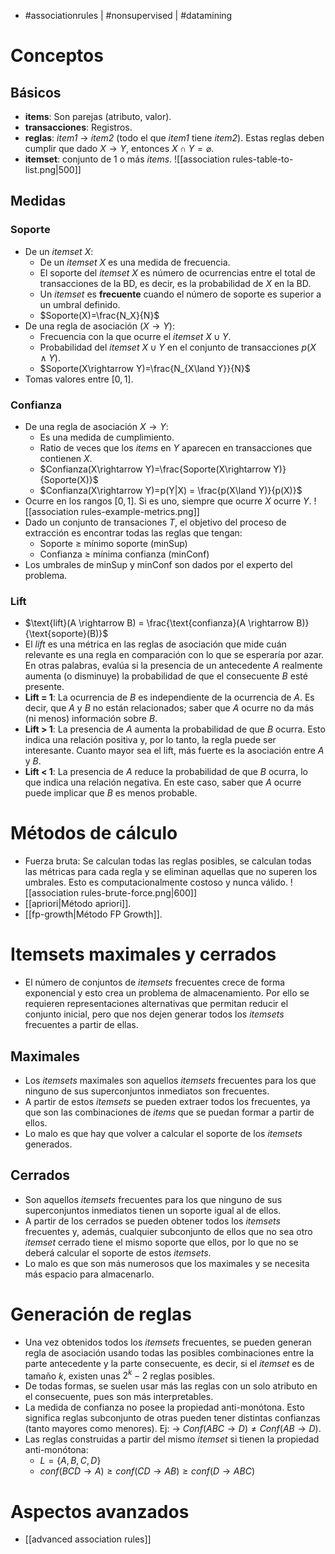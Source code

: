 - #associationrules | #nonsupervised | #datamining

# Conceptos
## Básicos
- **items**: Son parejas (atributo, valor).
- **transacciones**: Registros.
- **reglas**: *item1* -> *item2* (todo el que *item1* tiene *item2*). Estas reglas deben cumplir que dado $X\rightarrow Y$, entonces $X\cap Y=\varnothing$.
- **itemset**: conjunto de $1$ o más *items*.
![[association rules-table-to-list.png|500]]
## Medidas
### Soporte
- De un *itemset* $X$:
	- De un *itemset* $X$ es una medida de frecuencia.
	- El soporte del *itemset* $X$ es número de ocurrencias entre el total de transacciones de la BD, es decir, es la probabilidad de $X$ en la BD.
	- Un *itemset* es **frecuente** cuando el número de soporte es superior a un umbral definido.
	- $Soporte(X)=\frac{N_X}{N}$
- De una regla de asociación ($X\rightarrow Y$):
	- Frecuencia con la que ocurre el *itemset* $X\cup Y$.
	- Probabilidad del *itemset* $X\cup Y$ en el conjunto de transacciones $p(X\land Y)$.
	- $Soporte(X\rightarrow Y)=\frac{N_{X\land Y}}{N}$
- Tomas valores entre $[0,1]$.
### Confianza
- De una regla de asociación $X\rightarrow Y$:
	- Es una medida de cumplimiento.
	- Ratio de veces que los *items* en $Y$ aparecen en transacciones que contienen $X$.
	- $Confianza(X\rightarrow Y)=\frac{Soporte(X\rightarrow Y)}{Soporte(X)}$
	- $Confianza(X\rightarrow Y)=p(Y|X) = \frac{p(X\land Y)}{p(X)}$
- Ocurre en los rangos $[0,1]$. Si es uno, siempre que ocurre $X$ ocurre $Y$.
![[association rules-example-metrics.png]]
- Dado un conjunto de transaciones $T$, el objetivo del proceso de extracción es encontrar todas las reglas que tengan:
	- Soporte $\geq$ mínimo soporte (minSup)
	- Confianza $\geq$ mínima confianza (minConf)
- Los umbrales de minSup y minConf son dados por el experto del problema.
### Lift
- $\text{lift}(A \rightarrow B) = \frac{\text{confianza}(A \rightarrow B)}{\text{soporte}(B)}$
- El _lift_ es una métrica en las reglas de asociación que mide cuán relevante es una regla en comparación con lo que se esperaría por azar. En otras palabras, evalúa si la presencia de un antecedente $A$ realmente aumenta (o disminuye) la probabilidad de que el consecuente $B$ esté presente.
- **Lift = 1**: La ocurrencia de $B$ es independiente de la ocurrencia de $A$. Es decir, que $A$ y $B$ no están relacionados; saber que $A$ ocurre no da más (ni menos) información sobre $B$.
- **Lift > 1**: La presencia de $A$ aumenta la probabilidad de que $B$ ocurra. Esto indica una relación positiva y, por lo tanto, la regla puede ser interesante. Cuanto mayor sea el lift, más fuerte es la asociación entre $A$ y $B$.
- **Lift < 1**: La presencia de $A$ reduce la probabilidad de que $B$ ocurra, lo que indica una relación negativa. En este caso, saber que $A$ ocurre puede implicar que $B$ es menos probable.

# Métodos de cálculo
- Fuerza bruta: Se calculan todas las reglas posibles, se calculan todas las métricas para cada regla y se eliminan aquellas que no superen los umbrales. Esto es computacionalmente costoso y nunca válido.
![[association rules-brute-force.png|600]]
- [[apriori|Método apriori]].
- [[fp-growth|Método FP Growth]].

# Itemsets maximales y cerrados
- El número de conjuntos de *itemsets* frecuentes crece de forma exponencial y esto crea un problema de almacenamiento. Por ello se requieren representaciones alternativas que permitan reducir el conjunto inicial, pero que nos dejen generar todos los *itemsets* frecuentes a partir de ellas.
## Maximales
- Los *itemsets* maximales son aquellos *itemsets* frecuentes para los que ninguno de sus superconjuntos inmediatos son frecuentes. 
- A partir de estos *itemsets* se pueden extraer todos los frecuentes, ya que son las combinaciones de *items* que se puedan formar a partir de ellos.
- Lo malo es que hay que volver a calcular el soporte de los *itemsets* generados.

## Cerrados
- Son aquellos *itemsets* frecuentes para los que ninguno de sus superconjuntos inmediatos tienen un soporte igual al de ellos.
- A partir de los cerrados se pueden obtener todos los *itemsets* frecuentes y, además, cualquier subconjunto de ellos que no sea otro *itemset* cerrado tiene el mismo soporte que ellos, por lo que no se deberá calcular el soporte de estos *itemsets*.
- Lo malo es que son más numerosos que los maximales y se necesita más espacio para almacenarlo.

# Generación de reglas
- Una vez obtenidos todos los *itemsets* frecuentes, se pueden generan regla de asociación usando todas las posibles combinaciones entre la parte antecedente y la parte consecuente, es decir, si el *itemset* es de tamaño $k$, existen unas $2^k-2$ reglas posibles.
- De todas formas, se suelen usar más las reglas con un solo atributo en el consecuente, pues son más interpretables.
- La medida de confianza no posee la propiedad anti-monótona. Esto significa reglas subconjunto de otras pueden tener distintas confianzas (tanto mayores como menores). Ej: -> $Conf(ABC\rightarrow D)\ne Conf(AB\rightarrow D)$.
- Las reglas construidas a partir del mismo *itemset* si tienen la propiedad anti-monótona:
	- $L=\{A,B,C,D\}$
	- $conf(BCD\rightarrow A) \ge conf(CD\rightarrow AB) \ge conf(D\rightarrow ABC)$

# Aspectos avanzados
- [[advanced association rules]]
